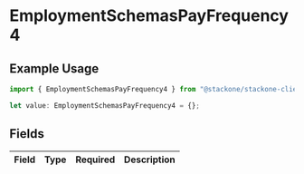 # EmploymentSchemasPayFrequency4

## Example Usage

```typescript
import { EmploymentSchemasPayFrequency4 } from "@stackone/stackone-client-ts/sdk/models/shared";

let value: EmploymentSchemasPayFrequency4 = {};
```

## Fields

| Field       | Type        | Required    | Description |
| ----------- | ----------- | ----------- | ----------- |